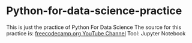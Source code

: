 # Python-for-data-science-practice
This is just the practice of Python For Data Science
The source for this practice is: <a href = "https://www.youtube.com/watch?v=LHBE6Q9XlzI">freecodecamp.org YouTube Channel</a>
Tool: Jupyter Notebook
